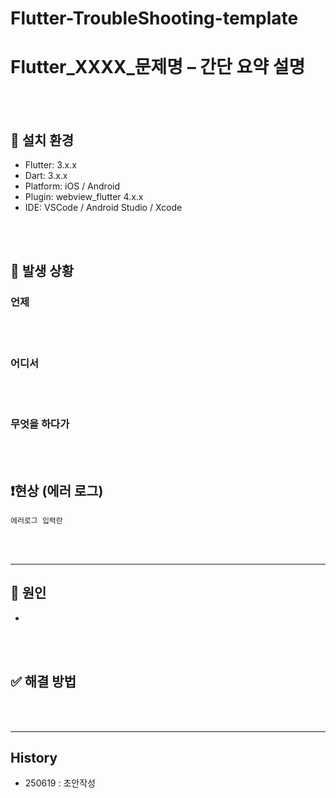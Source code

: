 # Flutter-TroubleShooting-template


# Flutter_XXXX_문제명 – 간단 요약 설명


<br><br>


## 🧰 설치 환경
- Flutter: 3.x.x
- Dart: 3.x.x
- Platform: iOS / Android
- Plugin: webview_flutter 4.x.x
- IDE: VSCode / Android Studio / Xcode


<br><br>


## 📌 발생 상황
### 언제

<br><br>

### 어디서


<br><br>

### 무엇을 하다가




<br><br>


## ❗️현상 (에러 로그)
```
에러로그 입력란
```


<br><br>

---

## 🧪 원인
- 

<br><br>

## ✅ 해결 방법


<br><br>

---



## History
- 250619 : 초안작성

